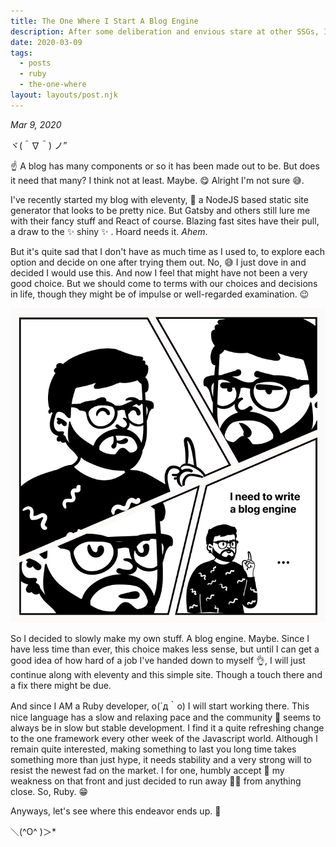 ```yaml
---
title: The One Where I Start A Blog Engine
description: After some deliberation and envious stare at other SSGs, I decided to make up own on Ruby.
date: 2020-03-09
tags:
  - posts
  - ruby
  - the-one-where
layout: layouts/post.njk
---
```


*Mar 9, 2020*

ヾ(＾∇＾) ノ”


☝️ A blog has many components or so it has been made out to be. But does it need that many? I think not at least. Maybe. 😋 Alright I'm not sure 😅.

I've recently started my blog with eleventy, 🥳 a NodeJS based static site generator that looks to be pretty nice.  But Gatsby and others still lure me with their fancy stuff and React of course. Blazing fast sites have their pull, a draw to the ✨ shiny ✨ . Hoard needs it. *Ahem*. 

But it's quite sad that I don't have as much time as I used to, to explore each option and decide on one after trying them out. No, 😅 I just dove in and decided I would use this. And now I feel that might have not been a very good choice. But we should come to terms with our choices and decisions in life, though they might be of impulse or well-regarded examination. 😉

![I need a blog engine comic](/img/i-need-a-blog-engine-part-1.png)

So I decided to slowly make my own stuff. A blog engine. Maybe. Since I have less time than ever, this choice makes less sense, but until I can get a good idea of how hard of a job I've handed down to myself 👌, I will just continue along with eleventy and this simple site. Though a touch there and a fix there might be due. 

And since I AM a Ruby developer, o(´д｀o) I will start working there. This nice language has a slow and relaxing pace and the community 🥰 seems to always be in slow but stable development. I find it a quite refreshing change to the one framework every other week of the Javascript world. Although I remain quite interested, making something to last you long time takes something more than just hype, it needs stability and a very strong will to resist the newest fad on the market. I for one, humbly accept 🙇 my weakness on that front and just decided to run away 🏃‍♂️ from anything close. So, Ruby. 😁

Anyways, let's see where this endeavor ends up.  🖖

＼(^O^ )＞*

